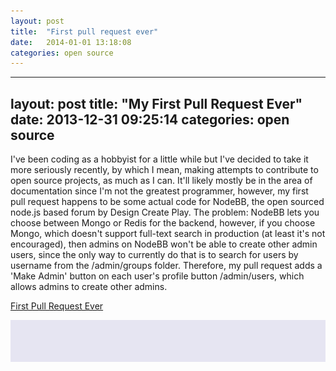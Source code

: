 ```yaml
---
layout: post
title:  "First pull request ever"
date:   2014-01-01 13:18:08
categories: open source
---
```


---
layout: post
title:  "My First Pull Request Ever"
date:   2013-12-31 09:25:14
categories: open source
---

I've been coding as a hobbyist for a little while but I've decided to take it more seriously recently, by which I mean, making attempts to contribute to open source projects, as much as I can.  It'll likely mostly be in the area of documentation since I'm not the greatest programmer, however, my first pull request happens to be some actual code for NodeBB, the open sourced node.js based forum by Design Create Play. The problem: NodeBB lets you choose between Mongo or Redis for the backend, however, if you choose Mongo, which doesn't support full-text search in production (at least it's not encouraged), then admins on NodeBB won't be able to create other admin users, since the only way to currently do that is to search for users by username from the /admin/groups folder. Therefore, my pull request adds a 'Make Admin' button on each user's profile button /admin/users, which allows admins to create other admins. 


<a href="https://github.com/designcreateplay/NodeBB/pull/693">First Pull Request Ever</a>

<img src="/blahblah.png">
